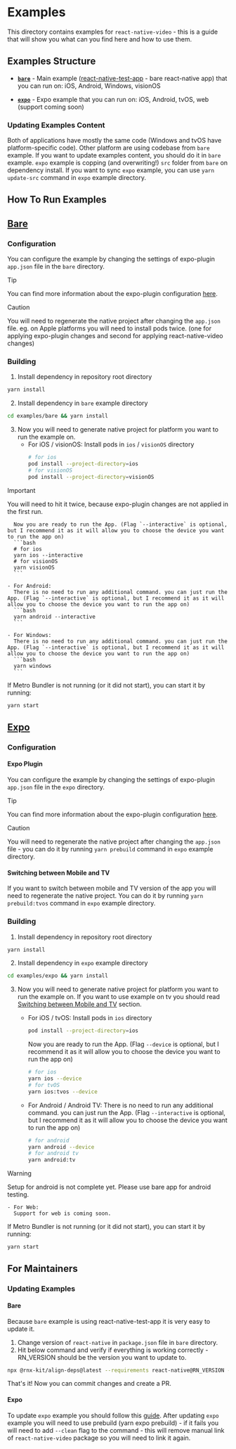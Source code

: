# Examples
This directory contains examples for `react-native-video` - this is a guide that will show you what can you find here and how to use them.

## Examples Structure

- **[`bare`](#bare)** - Main example ([react-native-test-app](https://github.com/microsoft/react-native-test-app) - bare react-native app) that you can run on: iOS, Android, Windows, visionOS

- **[`expo`](#expo)** - Expo example that you can run on: iOS, Android, tvOS, web (support coming soon)

### Updating Examples Content

Both of applications have mostly the same code (Windows and tvOS have platform-specific code). Other platform are using codebase from `bare` example. 
If you want to update examples content, you should do it in `bare` example. `expo` example is copping (and overwriting!) `src` folder from `bare` on dependency install. 
If you want to sync `expo` example, you can use `yarn update-src` command in `expo` example directory.

## How To Run Examples

## [Bare](https://github.com/TheWidlarzGroup/react-native-video/tree/master/examples/bare)

### Configuration

You can configure the example by changing the settings of expo-plugin `app.json` file in the `bare` directory.

> [!TIP]
> You can find more information about the expo-plugin configuration [here](https://thewidlarzgroup.github.io/react-native-video/other/expo/).

> [!CAUTION]
> You will need to regenerate the native project after changing the `app.json` file. eg. on Apple platforms you will need to install pods twice. (one for applying expo-plugin changes and second for applying react-native-video changes)

### Building
1. Install dependency in repository root directory
```bash
yarn install
```

2. Install dependency in `bare` example directory
```bash
cd examples/bare && yarn install
```

3. Now you will need to generate native project for platform you want to run the example on. 
    - For iOS / visionOS:
      Install pods in `ios` / `visionOS` directory
      ```bash
      # for ios
      pod install --project-directory=ios
      # for visionOS
      pod install --project-directory=visionOS
      ```
> [!IMPORTANT]  
> You will need to hit it twice, because expo-plugin changes are not applied in the first run.

      Now you are ready to run the App. (Flag `--interactive` is optional, but I recommend it as it will allow you to choose the device you want to run the app on)
      ```bash
      # for ios
      yarn ios --interactive
      # for visionOS
      yarn visionOS
      ```
     
    - For Android:
      There is no need to run any additional command. you can just run the App. (Flag `--interactive` is optional, but I recommend it as it will allow you to choose the device you want to run the app on)
      ```bash
      yarn android --interactive
      ```

    - For Windows:
      There is no need to run any additional command. you can just run the App. (Flag `--interactive` is optional, but I recommend it as it will allow you to choose the device you want to run the app on)
      ```bash
      yarn windows
      ```

If Metro Bundler is not running (or it did not start), you can start it by running:
```bash
yarn start
```

## [Expo](https://github.com/TheWidlarzGroup/react-native-video/tree/master/examples/bare)

### Configuration

#### Expo Plugin
You can configure the example by changing the settings of expo-plugin `app.json` file in the `expo` directory.

> [!TIP]
> You can find more information about the expo-plugin configuration [here](https://thewidlarzgroup.github.io/react-native-video/other/expo/).

> [!CAUTION]
> You will need to regenerate the native project after changing the `app.json` file - you can do it by running `yarn prebuild` command in `expo` example directory.

#### Switching between Mobile and TV
If you want to switch between mobile and TV version of the app you will need to regenerate the native project. You can do it by running `yarn prebuild:tvos` command in `expo` example directory.


### Building
1. Install dependency in repository root directory
```bash
yarn install
```

2. Install dependency in `expo` example directory
```bash
cd examples/expo && yarn install
```

3. Now you will need to generate native project for platform you want to run the example on. 
    If you want to use example on tv you should read [Switching between Mobile and TV](#switching-between-mobile-and-tv) section.

    - For iOS / tvOS:
      Install pods in `ios` directory
      ```bash
      pod install --project-directory=ios
      ```

      Now you are ready to run the App. (Flag `--device` is optional, but I recommend it as it will allow you to choose the device you want to run the app on)
      ```bash
      # for ios
      yarn ios --device
      # for tvOS
      yarn ios:tvos --device
      ```
     
    - For Android / Android TV:
      There is no need to run any additional command. you can just run the App. (Flag `--interactive` is optional, but I recommend it as it will allow you to choose the device you want to run the app on)
      ```bash
      # for android
      yarn android --device
      # for android tv
      yarn android:tv
      ```

> [!WARNING]  
> Setup for android is not complete yet. Please use bare app for android testing.

    - For Web:
      Support for web is coming soon.

If Metro Bundler is not running (or it did not start), you can start it by running:
```bash
yarn start
```

## For Maintainers

### Updating Examples

#### Bare
Because `bare` example is using react-native-test-app it is very easy to update it. 

1. Change version of `react-native` in `package.json` file in `bare` directory.
2. Hit below command and verify if everything is working correctly - RN_VERSION should be the version you want to update to.
```bash
npx @rnx-kit/align-deps@latest --requirements react-native@RN_VERSION --write
```

That's it! Now you can commit changes and create a PR.

#### Expo
To update `expo` example you should follow this [guide](https://docs.expo.dev/workflow/upgrading-expo-sdk-walkthrough/).
After updating `expo` example you will need to use prebuild (yarn expo prebuild) - if it fails you will need to add `--clean` flag to the command - this will remove manual link of `react-native-video` package so you will need to link it again.
